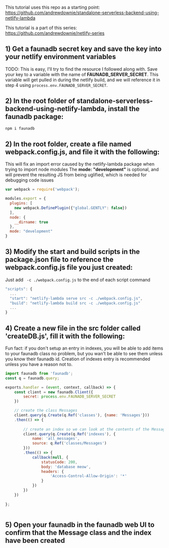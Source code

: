 This tutorial uses this repo as a starting point:  
https://github.com/andrewdownie/standalone-serverless-backend-using-netlify-lambda  

This tutorial is a part of this series:  
https://github.com/andrewdownie/netlify-series

## 1) Get a faunadb secret key and save the key into your netlify environment variables
TODO: This is easy, I'll try to find the resource I followed along with.
Save your key to a variable with the name of **FAUNADB_SERVER_SECRET**. This variable will get pulled in during the netlify build, and we will reference it in step 4 using `process.env.FAUNADB_SERVER_SECRET`.

## 2) In the root folder of standalone-serverless-backend-using-netlify-lambda, install the faunadb package:  
```js
npm i faunadb
```  

## 2) In the root folder, create a file named webpack.config.js, and file it with the following:  
This will fix an import error caused by the netlify-lambda package when trying to import node modules
The **mode: "development"** is optional, and will prevent the resulting JS from being uglified, which is needed for debugging code issues
```js
var webpack = require('webpack');

modules.export = {
  plugins: [
    new webpack.DefinePlugin({"global.GENTLY": false})
  ],
  node: {
    __dirname: true
  },
  mode: "development"
}
```

## 3) Modify the start and build scripts in the package.json file to reference the webpack.config.js file you just created:  
Just add ` -c ./webpack.config.js` to the end of each script command
```js
"scripts": {
  ...
  "start": "netlify-lambda serve src -c ./webpack.config.js",
  "build": "netlify-lambda build src -c ./webpack.config.js"
  ...
}
```

## 4) Create a new file in the src folder called 'createDB.js', fill it with the following:  
Fun fact: if you don't setup an entry in indexes, you will be able to add items to your faunadb class no problem, but you wan't be able to see them unless you know their faunadb id. Creation of indexes entry is recommended unless you have a reason not to.
```js
import faunadb from 'faunadb';
const q = faunadb.query;

exports.handler = (event, context, callback) => {
    const client = new faunadb.Client({
        secret: process.env.FAUNADB_SERVER_SECRET
    })

    // create the class Messages
    client.query(q.Create(q.Ref('classes'), {name: 'Messages'}))
    .then(() => {
    
        // create an index so we can look at the contents of the Messages class
        client.query(q.Create(q.Ref('indexes'), {
            name: 'all_messages',
            source: q.Ref('classes/Messages')
        }))
        .then(() => {
            callback(null, {
                statusCode: 200,
                body: 'database meow',
                headers: {
                    'Access-Control-Allow-Origin': '*'
                }
            })
        })
    })
    
};
 
```

## 5) Open your faunadb in the faunadb web UI to confirm that the Message class and the index have been created


